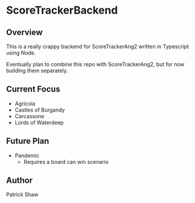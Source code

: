 # ScoreTrackerBackend
## Overview
This is a really crappy backend for ScoreTrackerAng2 written in Typescript using Node.

Eventually plan to combine this repo with ScoreTrackerAng2, but for now building them separately.

## Current Focus
+ Agricola
+ Castles of Burgandy
+ Carcassone
+ Lords of Waterdeep

## Future Plan
+ Pandemic
    - Requires a board can win scenario

## Author
Patrick Shaw